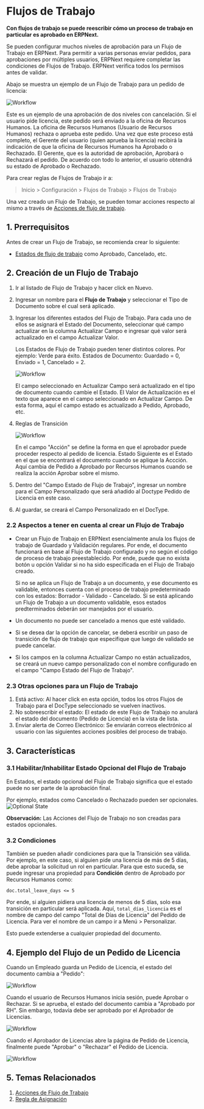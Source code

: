 <!-- add-breadcrumbs -->
# Flujos de Trabajo

**Con flujos de trabajo se puede reescribir cómo un proceso de trabajo en particular es aprobado en ERPNext.**

Se pueden configurar muchos niveles de aprobación para un Flujo de Trabajo en ERPNext. Para permitir a varias personas enviar pedidos, para aprobaciones por múltiples usuarios, ERPNext requiere completar las condiciones de Flujos de Trabajo. 
ERPNext verifica todos los permisos antes de validar. 

Abajo se muestra un ejemplo de un Flujo de Trabajo para un pedido de licencia:

<img class="screenshot" alt="Workflow" src="{{docs_base_url}}/assets/img/setup/workflow-leave-fl.png">

Este es un ejemplo de una aprobación de dos niveles con cancelación. Si el usuario pide licencia, este pedido será enviado a la oficina de Recursos Humanos.
La oficina de Recursos Humanos (Usuario de Recursos Humanos) rechaza o aprueba este pedido. Una vez que este proceso está completo, el Gerente del usuario (quien aprueba la licencia) recibirá la indicación de que la oficina de Recursos Humanos ha Aprobado o Rechazado. El Gerente, que es la autoridad de aprobación, Aprobará o Rechazará el pedido.
De acuerdo con todo lo anterior, el usuario obtendrá su estado de Aprobado o Rechazado. 

Para crear reglas de Flujos de Trabajo ir a:

> Inicio > Configuración > Flujos de Trabajo > Flujos de Trabajo

Una vez creado un Flujo de Trabajo, se pueden tomar acciones respecto al mismo a través de [Acciones de flujo de trabajo](/docs/user/manual/es/setting-up/workflow-actions).

## 1. Prerrequisitos
Antes de crear un Flujo de Trabajo, se recomienda crear lo siguiente:

* [Estados de flujo de trabajo](/docs/user/manual/es/setting-up/workflow-state) como Aprobado, Cancelado, etc. 

## 2. Creación de un Flujo de Trabajo
1. Ir al listado de Flujo de Trabajo y hacer click en Nuevo.
1. Ingresar un nombre para el **Flujo de Trabajo** y seleccionar el Tipo de Documento sobre el cual será aplicado.
1. Ingresar los diferentes estados del Flujo de Trabajo. Para cada uno de ellos se asignará el Estado del Documento, seleccionar qué campo actualizar en la columna Actualizar Campo e ingresar qué valor será actualizado en el campo Actualizar Valor.

    Los Estados de Flujo de Trabajo pueden tener distintos colores. Por ejemplo: Verde para éxito. Estados de Documento:  Guardado = 0, Enviado = 1, Cancelado = 2.

    <img class="screenshot" alt="Workflow" src="{{docs_base_url}}/assets/img/setup/workflow-1.png">

    El campo seleccionado en Actualizar Campo será actualizado en el tipo de documento cuando cambie el Estado. El Valor de Actualización es el texto que aparece en el campo seleccionado en Actualizar Campo. De esta forma, aquí el campo estado es actualizado a Pedido, Aprobado, etc.

1. Reglas de Transición

    <img class="screenshot" alt="Workflow" src="{{docs_base_url}}/assets/img/setup/workflow-2.png">

    En el campo "Acción" se define la forma en que el aprobador puede proceder respecto al pedido de licencia. Estado Siguiente es el Estado en el que se encontrará el documento cuando se aplique la Accción. Aquí cambia de Pedido a Aprobado por Recursos Humanos cuando se realiza la acción Aprobar sobre el mismo.

1. Dentro del "Campo Estado de Flujo de Trabajo", ingresar un nombre para el Campo Personalizado que será añadido al Doctype Pedido de Licencia en este caso.
1. Al guardar, se creará el Campo Personalizado en el DocType.

### 2.2 Aspectos a tener en cuenta al crear un Flujo de Trabajo

* Crear un Flujo de Trabajo en ERPNext esencialmente anula los flujos de trabajo de Guardado y Validación regulares. Por ende, el documento funcionará en base al Flujo de Trabajo configurado y no según el código de proceso de trabajo preestablecido. Por ende, puede que no exista botón u opción Validar si no ha sido especificada en el Flujo de Trabajo creado. 

    Si no se aplica un Flujo de Trabajo a un documento, y ese documento es validable, entonces cuenta con el proceso de trabajo predeterminado con los estados: Borrador - Validado - Cancelado. Si se está aplicando un Flujo de Trabajo a un documento validable, esos estados predterminados deberán ser manejados por el usuario.

* Un documento no puede ser cancelado a menos que esté validado. 

* Si se desea dar la opción de cancelar, se deberá escribir un paso de transición de flujo de trabajo que especifique que luego de validado se puede cancelar. 

* Si los campos en la columna Actualizar Campo no están actualizados, se creará un nuevo campo personalizado con el nombre configurado en el campo "Campo Estado del Flujo de Trabajo".

### 2.3 Otras opciones para un Flujo de Trabajo

1. Está activo: Al hacer click en esta opción, todos los otros Flujos de Trabajo para el DocType seleccionado se vuelven inactivos.
1. No sobreescribir el estado: El estado de este Flujo de Trabajo no anulará el estado del documento (Pedido de Licencia) en la vista de lista. 
1. Enviar alerta de Correo Electrónico: Se enviarán correos electrónico al usuario con las siguientes acciones posibles del proceso de trabajo.

## 3. Características

### 3.1 Habilitar/Inhabilitar Estado Opcional del Flujo de Trabajo

En Estados, el estado opcional del Flujo de Trabajo significa que el estado puede no ser parte de la aprobación final. 

Por ejemplo, estados como Cancelado o Rechazado pueden ser opcionales.
![Optional State](/docs/assets/img/setup/workflow-optional-state.png)

**Observación:** Las Acciones del Flujo de Trabajo no son creadas para estados opcionales.

### 3.2 Condiciones

También se pueden añadir condiciones para que la Transición sea válida. Por ejemplo, en este caso, si alguien pide una licencia de más de 5 días, debe aprobar la solicitud un rol en particular. Para que esto suceda, se puede ingresar una propiedad para **Condición** dentro de Aprobado por Recursos Humanos como:

```
doc.total_leave_days <= 5
```

Por ende, si alguien pidiera una licencia de menos de 5 días, solo esa transición en particular será aplicada. Aquí, `total_días_licencia` es el nombre de campo del campo "Total de Días de Licencia" del Pedido de Licencia. Para ver el nombre de un campo ir a Menú > Personalizar.

Esto puede extenderse a cualquier propiedad del documento.

## 4. Ejemplo del Flujo de un Pedido de Licencia

Cuando un Empleado guarda un Pedido de Licencia, el estado del documento cambia a "Pedido":

<img class="screenshot" alt="Workflow" src="{{docs_base_url}}/assets/img/setup/workflow-3.png">

Cuando el usuario de Recursos Humanos inicia sesión, puede Aprobar o Rechazar. Si se aprueba, el estado del documento cambia a "Aprobado por RH". Sin embargo, todavía debe ser aprobado por el Aprobador de Licencias.

<img class="screenshot" alt="Workflow" src="{{docs_base_url}}/assets/img/setup/workflow-4.png">

Cuando el Aprobador de Licencias abre la página de Pedido de Licencia, finalmente puede "Aprobar" o "Rechazar" el Pedido de Licencia.

<img class="screenshot" alt="Workflow" src="{{docs_base_url}}/assets/img/setup/workflow-5.png">

## 5. Temas Relacionados
1. [Acciones de Flujo de Trabajo](/docs/user/manual/es/setting-up/workflow-actions)
1. [Regla de Asignación](/docs/user/manual/es/automation/assignment-rule)
